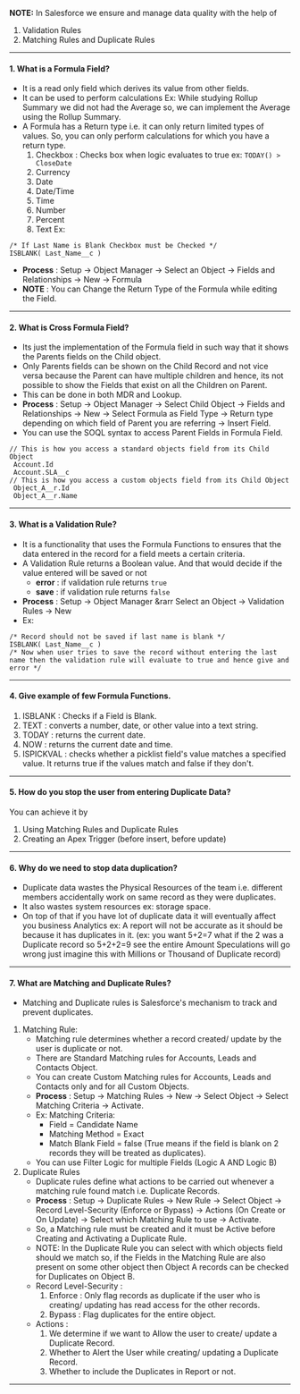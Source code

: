 **NOTE:** In Salesforce we ensure and manage data quality with the help of 
1. Validation Rules
2. Matching Rules and Duplicate Rules
____
#### 1. What is a Formula Field?
- It is a read only field which derives its value from other fields.
- It can be used to perform calculations Ex: While studying Rollup Summary we did not had the Average so, we can implement the Average using the Rollup Summary.
- A Formula has a Return type i.e. it can only return limited types of values. So, you can only perform calculations for which you have a return type.
	1. Checkbox : Checks box when logic evaluates to true ex: `TODAY() > CloseDate`
	2. Currency
	3. Date
	4. Date/Time
	5. Time
	6. Number
	7. Percent
	8. Text
Ex:

```
/* If Last Name is Blank Checkbox must be Checked */
ISBLANK( Last_Name__c )
```

- **Process** : Setup &rarr; Object Manager &rarr; Select an Object &rarr; Fields and Relationships &rarr; New &rarr; Formula
- **NOTE** : You can Change the Return Type of the Formula while editing the Field.
____
#### 2. What is Cross Formula Field?
- Its just the implementation of the Formula field in such way that it shows the Parents fields on the Child object.
- Only Parents fields can be shown on the Child Record and not vice versa because the Parent can have multiple children and hence, its not possible to show the Fields that exist on all the Children on Parent.
- This can be done in both MDR and Lookup.
- **Process** : Setup &rarr; Object Manager &rarr; Select Child Object &rarr; Fields and Relationships &rarr; New &rarr; Select Formula as Field Type &rarr; Return type depending on which field of Parent you are referring &rarr; Insert Field.
- You can use the SOQL syntax to access Parent Fields in Formula Field.

```apex
// This is how you access a standard objects field from its Child Object
 Account.Id
 Account.SLA__c 
// This is how you access a custom objects field from its Child Object
 Object_A__r.Id 
 Object_A__r.Name
```

___
#### 3. What is a Validation Rule?
- It is a functionality that uses the Formula Functions to ensures that the data entered in the record for a field meets a certain criteria.
- A Validation Rule returns a Boolean value. And that would decide if the value entered will be saved or not
	- **error** : if validation rule returns `true`
	- **save** : if validation rule returns `false`
- **Process** : Setup &rarr; Object Manager &rarr Select an Object &rarr; Validation Rules &rarr; New
- Ex: 

```apex
/* Record should not be saved if last name is blank */
ISBLANK( Last_Name__c )
/* Now when user tries to save the record without entering the last name then the validation rule will evaluate to true and hence give and error */
```

____
#### 4. Give example of few Formula Functions.
1. ISBLANK : Checks if a Field is Blank.
2. TEXT : converts a number, date, or other value into a text string.
3. TODAY : returns the current date.
4. NOW : returns the current date and time.
5. ISPICKVAL : checks whether a picklist field's value matches a specified value. It returns true if the values match and false if they don't.
___
#### 5. How do you stop the user from entering Duplicate Data?
You can achieve it by
1. Using Matching Rules and Duplicate Rules
2. Creating an Apex Trigger (before insert, before update)
----
#### 6. Why do we need to stop data duplication?
- Duplicate data wastes the Physical Resources of the team i.e. different members accidentally work on same record as they were duplicates.
- It also wastes system resources ex: storage space.
- On top of that if you have lot of duplicate data it will eventually affect you business Analytics ex: A report will not be accurate as it should be because it has duplicates in it. (ex: you want 5+2=7 what if the 2 was a Duplicate record so 5+2+2=9 see the entire Amount Speculations will go wrong just imagine this with Millions or Thousand of Duplicate record)
____
#### 7. What are Matching and Duplicate Rules?
- Matching and Duplicate rules is Salesforce's mechanism to track and prevent duplicates.
1. Matching Rule:
	- Matching rule determines whether a record created/ update by the user is duplicate or not.
	- There are Standard Matching rules for Accounts, Leads and Contacts Object.
	- You can create Custom Matching rules for Accounts, Leads and Contacts only and for all Custom Objects.
	- **Process** : Setup &rarr; Matching Rules &rarr; New &rarr; Select Object &rarr;  Select Matching Criteria &rarr; Activate.
	- Ex: Matching Criteria:
		- Field = Candidate Name 
		- Matching Method = Exact
		- Match Blank Field = false (True means if the field is blank on 2 records they will be treated as duplicates).
	- You can use Filter Logic for multiple Fields (Logic A AND Logic B)
2. Duplicate Rules
	- Duplicate rules define what actions to be carried out whenever a matching rule found match i.e. Duplicate Records.
	- **Process** : Setup &rarr; Duplicate Rules &rarr; New Rule &rarr; Select Object &rarr; Record Level-Security (Enforce or Bypass) &rarr; Actions (On Create or On Update) &rarr; Select which Matching Rule to use &rarr; Activate.
	- So, a Matching rule must be created and it must be Active before Creating and Activating a Duplicate Rule.
	- NOTE: In the Duplicate Rule you can select with which objects field should we match so, if the Fields in the Matching Rule are also present on some other object then Object A records can be checked for Duplicates on Object B.
	- Record Level-Security :
		 1. Enforce : Only flag records as duplicate if the user who is creating/ updating has read access for the other records.
		 2. Bypass : Flag duplicates for the entire object.
	- Actions : 
		1. We determine if we want to Allow the user to create/ update a Duplicate Record.
		2. Whether to Alert the User while creating/ updating a Duplicate Record.
		3. Whether to include the Duplicates in Report or not.
____
